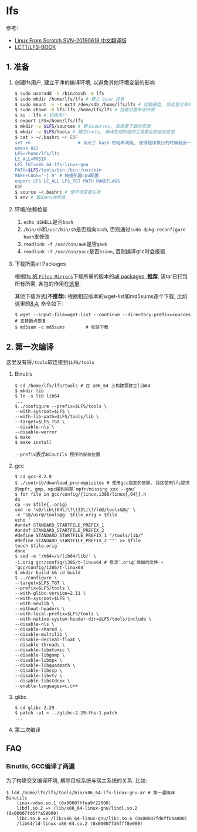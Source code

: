 # lfs
参考:
- [Linux From Scratch SVN-20190618 中文翻译版](https://bf.mengyan1223.wang/lfs/zh_CN/)
- [LCTT/LFS-BOOK](https://github.com/LCTT/LFS-BOOK)

## 1. 准备
1. 创建lfs用户, 建立干净的编译环境, 以避免其他环境变量的影响

    ```sh
    $ sudo useradd -s /bin/bash -m lfs
    $ sudo mkdir /home/lfs/lfs # 建立 base 目录
    $ sudo mount -v -t ext4 /dev/sdb /home/lfs/lfs # 挂载硬盘, 但这里仅单纯的新建目录也可以
    $ sudo chown -R lfs:lfs /home/lfs/lfs # 挂载后需修改所属
    $ su - lfs # 切换用户
    $ export LFS=/home/lfs/lfs
    $ mkdir -v $LFS/sources # 建立sources, 放需要下载的资源
    $ mkdir -v $LFS/tools # 建立tools, 编译生成的临时工具都会安装到这里
    $ cat > ~/.bashrc << EOF
    set +h                  # 关闭了 bash 的哈希功能, 使得程序执行的时候就会一直搜索 PATH
    umask 022
    LFS=/home/lfs/lfs
    LC_ALL=POSIX
    LFS_TGT=x86_64-lfs-linux-gnu
    PATH=$LFS/tools/bin:/bin:/usr/bin
    MAKEFLAGS='-j 8' # 根据机器cpu配置
    export LFS LC_ALL LFS_TGT PATH MAKEFLAGS
    EOF
    $ source ~/.bashrc # 使环境变量生效
    $ env # 输出env并检查
    ```

1. 环境/依赖检查
    1. `echo $SHELL`是否`bash`
    1. `/bin/sh`和`/usr/bin/sh`是否指向`bash`, 否则通过`sudo dpkg-reconfigure bash`来修改
    1. `readlink -f /usr/bin/awk`是否`gawk`
    1. `readlink -f /usr/bin/yacc`是否`bsion`, 否则编译glic时会报错

1. 下载所需all Packages

    根据[lfs 的 `Files Mirrors`](http://www.linuxfromscratch.org/mirrors.html#files)下载所需的版本的[all packages, **推荐**](http://mirrors-usa.go-parts.com/lfs/lfs-packages/lfs-packages-8.4.tar), 该tar已打包所有所需, 各包的作用在[这里](https://lctt.github.io/LFS-BOOK/lfs-systemd/prologue/package-choices.html).

    其他下载方式(**不推荐**): 根据相应版本的wget-list和md5sums逐个下载, 比如这里的[8.4](http://mirrors-usa.go-parts.com/lfs/lfs-packages/8.4/wget-list), 命令如下:
    ```
    $ wget --input-file=wget-list --continue --directory-prefix=sources # 支持断点恢复
    $ md5sum -c md5sums        # 校验下载
    ```

## 2. 第一次编译
这里没有将`/tools`软连接到`$LFS/tools`

1. Binutils
    ```
    $ cd /home/lfs/lfs/tools # 在 x86_64 上构建需建立lib64
    $ mkdir lib
    $ ln -s lib lib64
    ...
    $../configure --prefix=$LFS/tools \
    --with-sysroot=$LFS \
    --with-lib-path=$LFS/tools/lib \
    --target=$LFS_TGT \
    --disable-nls \
    --disable-werror
    $ make
    $ make install
    ```

    `--prefix`表示`Binutils 程序的安装位置`

1. gcc
    ```
    $ cd gcc-8.2.0
    $ ./contrib/download_prerequisites # 使用gcc指定的依赖. 我这使用lfs提供的mpfr, gmp, mpc碰到问题`mpfr/missing xxx --gnu`
    $ for file in gcc/config/{linux,i386/linux{,64}}.h
    do
    cp -uv $file{,.orig}
    sed -e 's@/lib\(64\)\?\(32\)\?/ld@/tools&@g' \
    -e 's@/usr@/tools@g' $file.orig > $file
    echo '
    #undef STANDARD_STARTFILE_PREFIX_1
    #undef STANDARD_STARTFILE_PREFIX_2
    #define STANDARD_STARTFILE_PREFIX_1 "/tools/lib/"
    #define STANDARD_STARTFILE_PREFIX_2 ""' >> $file
    touch $file.orig
    done
    $ sed -e '/m64=/s/lib64/lib/' \
    -i.orig gcc/config/i386/t-linux64 # 修改`.orig`后缀的文件 + `gcc/config/i386/t-linux64`
    $ mkdir build && cd build
    $ ../configure \
    --target=$LFS_TGT \
    --prefix=$LFS/tools \
    --with-glibc-version=2.11 \
    --with-sysroot=$LFS \
    --with-newlib \
    --without-headers \
    --with-local-prefix=$LFS/tools \
    --with-native-system-header-dir=$LFS/tools/include \
    --disable-nls \
    --disable-shared \
    --disable-multilib \
    --disable-decimal-float \
    --disable-threads \
    --disable-libatomic \
    --disable-libgomp \
    --disable-libmpx \
    --disable-libquadmath \
    --disable-libssp \
    --disable-libvtv \
    --disable-libstdcxx \
    --enable-languages=c,c++
    ```

3. glibc
    ```
    $ cd glibc-2.29
    $ patch -p1 < ../glibc-2.29-fhs-1.patch
    ...
    ```

3. 第二次编译

## FAQ
### Binutils, GCC编译了两遍
为了构建交叉编译环境, 解除目标系统与宿主系统的关系. 比如:
```
$ ldd /home/lfs/lfs/tools/bin/x86_64-lfs-linux-gnu-ar # 第一遍编译Binutils
	linux-vdso.so.1 (0x00007ffea9f22000)
	libdl.so.2 => /lib/x86_64-linux-gnu/libdl.so.2 (0x00007fd6ffa59000)
	libc.so.6 => /lib/x86_64-linux-gnu/libc.so.6 (0x00007fd6ff6ba000)
	/lib64/ld-linux-x86-64.so.2 (0x00007fd6fff8e000)
```